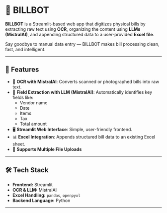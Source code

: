 # 🧾 BILLBOT

**BILLBOT** is a Streamlit-based web app that digitizes physical bills by extracting raw text using **OCR**, organizing the content using **LLMs (MistralAI)**, and appending structured data to a user-provided **Excel file**.

Say goodbye to manual data entry — BILLBOT makes bill processing clean, fast, and intelligent.

---

## 🚀 Features

- 📸 **OCR with MistralAI**: Converts scanned or photographed bills into raw text.
- 🧠 **Field Extraction with LLM (MistralAI)**: Automatically identifies key fields like:
  - Vendor name
  - Date
  - Items
  - Tax
  - Total amount
- 🖥️ **Streamlit Web Interface**: Simple, user-friendly frontend.
- 📊 **Excel Integration**: Appends structured bill data to an existing Excel sheet.
- 📁 **Supports Multiple File Uploads**

---

## 🛠️ Tech Stack

- **Frontend:** Streamlit  
- **OCR & LLM:** MistralAI  
- **Excel Handling:** `pandas`, `openpyxl`  
- **Backend Language:** Python

---

